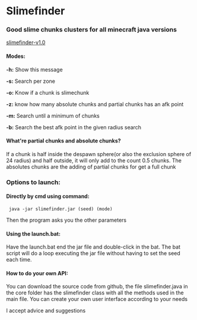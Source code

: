 # Slimefinder
### Good slime chunks clusters for all minecraft java versions
[slimefinder-v1.0](https://github.com/RLLD576/slimefinder/releases/download/v1.0/Slimefinder.zip)

#### Modes:

**-h:** Show this message

**-s:** Search per zone

**-o:** Know if a chunk is slimechunk

**-z:** know how many absolute chunks and partial chunks has an afk point

**-m:** Search until a minimum of chunks

**-b:** Search the best afk point in the given radius search

#### What're partial chunks and absolute chunks?

If a chunk is half inside the despawn sphere(or also the exclusion sphere of 24 radius) and half outside, it will only add to the count 0.5 chunks.
The absolutes chunks are the adding of partial chunks for get a full chunk

### Options to launch:

#### Directly by cmd using command:

``` java -jar slimefinder.jar (seed) (mode)```

Then the program asks you the other parameters

#### Using the launch.bat:

Have the launch.bat end the jar file and double-click in the bat.
The bat script  will do a loop executing the jar file without having to set the seed each time.

#### How to do your own API:

You can download the source code from github, the file slimefinder.java in the core folder has the slimefinder class with all the methods used in the main file. You can create your own user interface according to your needs

I accept advice and suggestions

